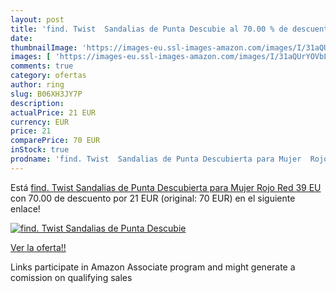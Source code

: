 ```yaml
---
layout: post
title: 'find. Twist  Sandalias de Punta Descubie al 70.00 % de descuento'
date: 
thumbnailImage: 'https://images-eu.ssl-images-amazon.com/images/I/31aQUrYOVbL._SL200_.jpg'
images: [ 'https://images-eu.ssl-images-amazon.com/images/I/31aQUrYOVbL._SL200_.jpg' ]
comments: true
category: ofertas
author: ring
slug: B06XH3JY7P
description:
actualPrice: 21 EUR
currency: EUR
price: 21
comparePrice: 70 EUR
inStock: true
prodname: 'find. Twist  Sandalias de Punta Descubierta para Mujer  Rojo  Red   39 EU'
---
```


Está [find. Twist  Sandalias de Punta Descubierta para Mujer  Rojo  Red   39 EU](https://www.amazon.es/dp/B06XH3JY7P/?tag=tolees-21) con 70.00 de descuento por 21 EUR (original: 70 EUR) en el siguiente enlace!

[![find. Twist  Sandalias de Punta Descubie](https://images-eu.ssl-images-amazon.com/images/I/31aQUrYOVbL._SL200_.jpg)](https://www.amazon.es/dp/B06XH3JY7P/?tag=tolees-21)

[Ver la oferta!!](https://www.amazon.es/dp/B06XH3JY7P/?tag=tolees-21)

Links participate in Amazon Associate program and might generate a comission on qualifying sales


